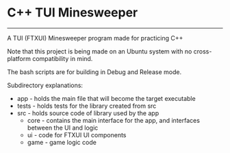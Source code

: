 # C++ TUI Minesweeper

---
A TUI (FTXUI) Minesweeper program made for practicing C++

Note that this project is being made on an Ubuntu system with no cross-platform compatibility in mind.

The bash scripts are for building in Debug and Release mode.

Subdirectory explanations:
- app - holds the main file that will become the target executable
- tests - holds tests for the library created from src
- src - holds source code of library used by the app
    - core - contains the main interface for the app, and interfaces between the UI and logic
    - ui - code for FTXUI UI components
    - game - game logic code

